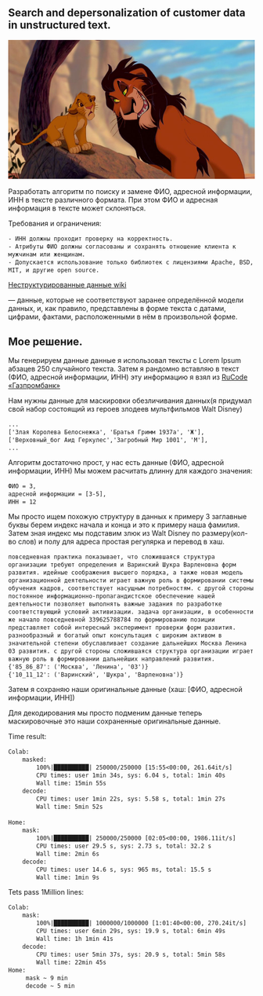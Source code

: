 ## Search and depersonalization of customer data in unstructured text.

![who is your favorite uncle](image/scar-lion-king.jpg)

Разработать алгоритм по поиску и замене ФИО, адресной информации, ИНН в тексте различного формата. При этом ФИО и адресная информация в тексте может склоняться.

Требования и ограничения:

    - ИНН должны проходит проверку на корректность.
    - Атрибуты ФИО должны согласованы и сохранять отношение клиента к мужчинам или женщинам.
    - Допускается использование только библиотек с лицензиями Apache, BSD, MIT, и другие open source.

[Неструктурированные данные wiki](https://ru.wikipedia.org/wiki/Неструктурированные_данные)

— данные, которые не соответствуют заранее определённой модели данных, и, как правило, представлены в форме текста с датами, цифрами, фактами, расположенными в нём в произвольной форме.

## Мое решение.

Мы генерируем данные данные я использовал тексты с Lorem Ipsum абзацев 250 случайного текста.
Затем я рандомно вставляю в текст (ФИО, адресной информации, ИНН) эту информацию я взял из [RuCode «Газпромбанк»](https://mipt.ru/news/partner_festivalya_rucode_gazprombank_priglashaet_reshit_realnye_zadachi_dlya_biznesa)

Нам нужны данные для маскировки обезличивания данных(я придумал свой набор состоящий из героев злодеев мультфильмов  Walt Disney) 
```
...
['Злая Королева Белоснежка', 'Братья Гримм 1937а', 'Ж'],
['Верховный_бог Аид Геркулес','Загробный Мир 1001', 'М'],
...
```
Алгоритм достаточно прост, у нас есть данные (ФИО, адресной информации, ИНН)
Мы можем расчитать длинну для каждого значения:

    ФИО = 3,
    адресной информации = [3-5],
    ИНН = 12
    
Мы просто ищем похожую структуру в данных к примеру 3 заглавные буквы берем индекс
начала и конца и это к примеру наша фамилия.
Затем зная индекс мы подставим злюк из Walt Disney по размеру(кол-во слов) и полу
для адреса простая регулярка и перевод в хаш.

```
повседневная практика показывает, что сложившаяся структура организации требуют определения и Варинский Шукра Варленовна форм развития. идейные соображения высшего порядка, а также новая модель организационной деятельности играет важную роль в формировании системы обучения кадров, соответствует насущным потребностям. с другой стороны постоянное информационно-пропагандистское обеспечение нашей деятельности позволяет выполнять важные задания по разработке соответствующий условий активизации. задача организации, в особенности же начало повседневной 339625788784 по формированию позиции представляет собой интересный эксперимент проверки форм развития. разнообразный и богатый опыт консультация с широким активом в значительной степени обуславливает создание дальнейших Москва Ленина 03 развития. с другой стороны сложившаяся структура организации играет важную роль в формировании дальнейших направлений развития.
{'85_86_87': ('Москва', 'Ленина', '03')}
{'10_11_12': ('Варинский', 'Шукра', 'Варленовна')}

````
Затем я сохраняю наши оригинальные данные (хаш: [ФИО, адресной информации, ИНН])

Для декодирования мы просто подменим данные теперь маскировочные это наши сохраненные оригинальные данные.


Time result:
```
Colab:
    masked:
        100%|██████████| 250000/250000 [15:55<00:00, 261.64it/s]
        CPU times: user 1min 34s, sys: 6.04 s, total: 1min 40s
        Wall time: 15min 55s
    decode:
        CPU times: user 1min 22s, sys: 5.58 s, total: 1min 27s
        Wall time: 5min 52s

Home:
    mask:
        100%|██████████| 250000/250000 [02:05<00:00, 1986.11it/s]
        CPU times: user 29.5 s, sys: 2.73 s, total: 32.2 s
        Wall time: 2min 6s
    decode:
        CPU times: user 14.6 s, sys: 965 ms, total: 15.5 s
        Wall time: 1min 9s
```
Tets pass  1Million lines:
```
Colab:
    mask:
        100%|██████████| 1000000/1000000 [1:01:40<00:00, 270.24it/s]
        CPU times: user 6min 29s, sys: 19.9 s, total: 6min 49s
        Wall time: 1h 1min 41s
    decode:
        CPU times: user 5min 37s, sys: 20.9 s, total: 5min 58s
        Wall time: 22min 45s        
Home:
     mask ~ 9 min
     decode ~ 5 min
```